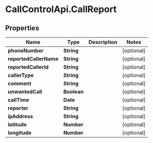 # CallControlApi.CallReport

## Properties
Name | Type | Description | Notes
------------ | ------------- | ------------- | -------------
**phoneNumber** | **String** |  | [optional] 
**reportedCallerName** | **String** |  | [optional] 
**reportedCallerId** | **String** |  | [optional] 
**callerType** | **String** |  | [optional] 
**comment** | **String** |  | [optional] 
**unwantedCall** | **Boolean** |  | [optional] 
**callTime** | **Date** |  | [optional] 
**reporter** | **String** |  | [optional] 
**ipAddress** | **String** |  | [optional] 
**latitude** | **Number** |  | [optional] 
**longitude** | **Number** |  | [optional] 


